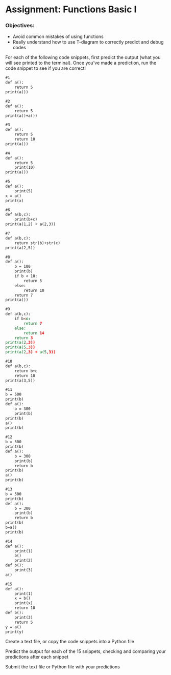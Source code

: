 # Assignment: Functions Basic I

### Objectives:

- Avoid common mistakes of using functions
- Really understand how to use T-diagram to correctly predict and debug codes



For each of the following code snippets, first predict the output (what you will see printed to the terminal). Once you've made a prediction, run the code snippet to see if you are correct!

```md
#1
def a():
    return 5
print(a())
````
```md
#2
def a():
    return 5
print(a()+a())
````
```md
#3
def a():
    return 5
    return 10
print(a())
````
```md
#4
def a():
    return 5
    print(10)
print(a())
````
```md
#5
def a():
    print(5)
x = a()
print(x)
````
```md
#6
def a(b,c):
    print(b+c)
print(a(1,2) + a(2,3))
````
```md
#7
def a(b,c):
    return str(b)+str(c)
print(a(2,5))
````
```md
#8
def a():
    b = 100
    print(b)
    if b < 10:
        return 5
    else:
        return 10
    return 7
print(a())
````
```md
#9
def a(b,c):
    if b<c:
        return 7
    else:
        return 14
    return 3
print(a(2,3))
print(a(5,3))
print(a(2,3) + a(5,3))
````
```md
#10
def a(b,c):
    return b+c
    return 10
print(a(3,5))
````
```md
#11
b = 500
print(b)
def a():
    b = 300
    print(b)
print(b)
a()
print(b)
````
```md
#12
b = 500
print(b)
def a():
    b = 300
    print(b)
    return b
print(b)
a()
print(b)
````
```md
#13
b = 500
print(b)
def a():
    b = 300
    print(b)
    return b
print(b)
b=a()
print(b)
````
```md
#14
def a():
    print(1)
    b()
    print(2)
def b():
    print(3)
a()
````
```md
#15
def a():
    print(1)
    x = b()
    print(x)
    return 10
def b():
    print(3)
    return 5
y = a()
print(y)
````

Create a text file, or copy the code snippets into a Python file

Predict the output for each of the 15 snippets, checking and comparing your predictions after each snippet

Submit the text file or Python file with your predictions